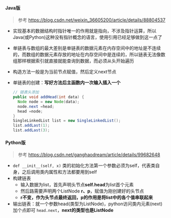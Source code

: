 #### Java版

> 参考 https://blog.csdn.net/weixin_36605200/article/details/88804537

- 实现基本的数据结构时指针唯一的作用就是指向，不涉及指针运算，所以Java(或Python)这种没有指针概念的语言，使用引用已经足够做到这一点了

- 单链表与数组的最大差别是单链表的数据元素在内存空间中的地址是不连续的，而数组的数据元素存放的地址在内存空间中是连续的，所以链表无法像数组那样根据索引就直接就能查询到数据，而必须从头开始遍历

- 构造方法一般是为当前节点赋值，然后定义next节点

- 单链表的创建：**写好方法后主函数内一次输入插入一个**

  ```java
  // 链表头添加
  public void addHead(int data) {
    Node node = new Node(data);
    node.next =head;
    head =node;
  }
  SingleLinkedList list = new SingleLinkedList();      
  list.addLast(1);
  list.addLast(3);
  ```

#### Python版

> 参考 https://blog.csdn.net/ganghaodream/article/details/99682648

- `def __init__(self, x)` 类的初始化方法第一个参数必须为self，代表类自身，之后调用类内属性和方法都要用到self
- 构建链表
  - 输入数据为list，首先声明头节点**self.head**为list首个元素
  - 然后路需要声明两个ListNode **r、p**，赋值为刚创建好的头节点
  - **r不变，作为头节点最终返回，p的作用是将list中的各个值串联起来**
- 输出链表：就一个参数head(类型为ListNode)，python访问类内元素(next)加个点即可 `head.next`，**next的类型也是ListNode**